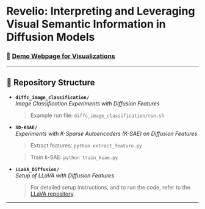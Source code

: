 # Revelio: Interpreting and Leveraging Visual Semantic Information in Diffusion Models

### 🔗 [Demo Webpage for Visualizations](https://revelio-diffusion.github.io/revelio/)

---

## 📁 Repository Structure

- **`diffc_image_classification/`**  
  *Image Classification Experiments with Diffusion Features*  
  > Example run file: `diffc_image_classification/run.sh`

- **`SD-KSAE/`**  
  *Experiments with K-Sparse Autoencoders (K-SAE) on Diffusion Features*
  > Extract features: `python extract_feature.py`
  
  > Train k-SAE: `python train_ksae.py`
  
- **`LLaVA_Diffusion/`**  
  *Setup of LLaVA with Diffusion Features*  
  > For detailed setup instructions, and to run the code, refer to the [LLaVA repository](https://github.com/haotian-liu/LLaVA).

---
